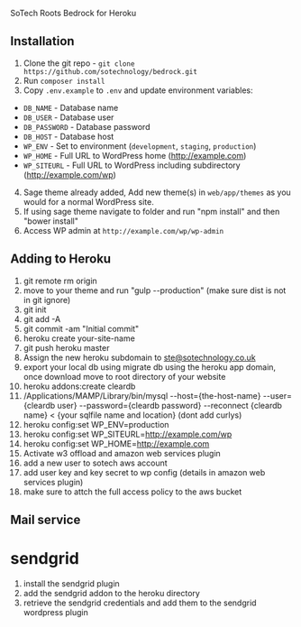 SoTech Roots Bedrock for Heroku


## Installation

1. Clone the git repo - `git clone https://github.com/sotechnology/bedrock.git`
2. Run `composer install`
3. Copy `.env.example` to `.env` and update environment variables:
  * `DB_NAME` - Database name
  * `DB_USER` - Database user
  * `DB_PASSWORD` - Database password
  * `DB_HOST` - Database host
  * `WP_ENV` - Set to environment (`development`, `staging`, `production`)
  * `WP_HOME` - Full URL to WordPress home (http://example.com)
  * `WP_SITEURL` - Full URL to WordPress including subdirectory (http://example.com/wp)
4. Sage theme already added, Add new theme(s) in `web/app/themes` as you would for a normal WordPress site.
5. If using sage theme navigate to folder and run "npm install" and then "bower install" 
6. Access WP admin at `http://example.com/wp/wp-admin`

## Adding to Heroku

1. git remote rm origin
2. move to your theme and run "gulp --production" (make sure dist is not in git ignore)
3. git init
4. git add -A
5. git commit -am "Initial commit"
6. heroku create your-site-name
7. git push heroku master
8. Assign the new heroku subdomain to ste@sotechnology.co.uk
9. export your local db using migrate db using the heroku app domain, once download move to root directory of your website
10. heroku addons:create cleardb
11. /Applications/MAMP/Library/bin/mysql --host={the-host-name} --user={cleardb user} --password={cleardb password} --reconnect {cleardb name} < {your sqlfile name and location} (dont add curlys)
12. heroku config:set WP_ENV=production
13. heroku config:set WP_SITEURL=http://example.com/wp
14. heroku config:set WP_HOME=http://example.com
15. Activate w3 offload and amazon web services plugin
16. add a new user to sotech aws account
17. add user key and key secret to wp config (details in amazon web services plugin)
18. make sure to attch the full access policy to the aws bucket

## Mail service

# sendgrid
1. install the sendgrid plugin
2. add the sendgrid addon to the heroku directory
3. retrieve the sendgrid credentials and add them to the sendgrid wordpress plugin


